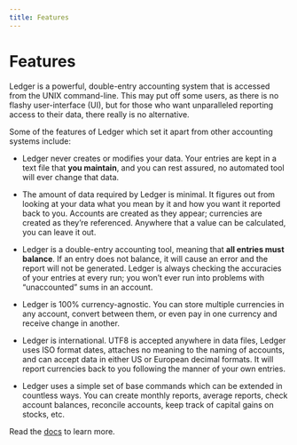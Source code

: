```yaml
---
title: Features
---
```


# Features

Ledger is a powerful, double-entry accounting system that is accessed
from the UNIX command-line. This may put off some users, as there is no
flashy user-interface (UI), but for those who want unparalleled
reporting access to their data, there really is no alternative.

Some of the features of Ledger which set it apart from other
accounting systems include:

- Ledger never creates or modifies your data. Your entries are kept in
  a text file that **you maintain**, and you can rest assured, no
  automated tool will ever change that data.

- The amount of data required by Ledger is minimal. It figures out from
  looking at your data what you mean by it and how you want it reported
  back to you. Accounts are created as they appear; currencies are created
  as they’re referenced. Anywhere that a value can be calculated, you can
  leave it out.

- Ledger is a double-entry accounting tool, meaning that **all entries
  must balance**. If an entry does not balance, it will cause an error and
  the report will not be generated. Ledger is always checking the
  accuracies of your entries at every run; you won’t ever run into
  problems with “unaccounted” sums in an account.

- Ledger is 100% currency-agnostic. You can store multiple currencies
  in any account, convert between them, or even pay in one currency
  and receive change in another.

- Ledger is international. UTF8 is accepted anywhere in data files,
  Ledger uses ISO format dates, attaches no meaning to the naming of
  accounts, and can accept data in either US or European decimal
  formats. It will report currencies back to you following the manner
  of your own entries.

- Ledger uses a simple set of base commands which can be extended in
  countless ways. You can create monthly reports, average reports,
  check account balances, reconcile accounts, keep track of capital
  gains on stocks, etc.

Read the [docs](docs.html) to learn more.
